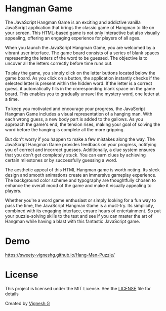 # Hangman Game

The JavaScript Hangman Game is an exciting and addictive vanilla JavaScript application that brings the classic game of Hangman to life on your screen. This HTML-based game is not only interactive but also visually appealing, offering an engaging experience for players of all ages.

When you launch the JavaScript Hangman Game, you are welcomed by a vibrant user interface. The game board consists of a series of blank spaces representing the letters of the word to be guessed. The objective is to uncover all the letters correctly before time runs out.

To play the game, you simply click on the letter buttons located below the game board. As you click on a button, the application instantly checks if the selected letter is present within the hidden word. If the letter is a correct guess, it automatically fills in the corresponding blank space on the game board. This enables you to gradually unravel the mystery word, one letter at a time.

To keep you motivated and encourage your progress, the JavaScript Hangman Game includes a visual representation of a hanging man. With each wrong guess, a new body part is added to the gallows. As you approach the game's end, the tension rises, making your goal of solving the word before the hanging is complete all the more gripping.

But don't worry if you happen to make a few mistakes along the way. The JavaScript Hangman Game provides feedback on your progress, notifying you of correct and incorrect guesses. Additionally, a clue system ensures that you don't get completely stuck. You can earn clues by achieving certain milestones or by successfully guessing a word.

The aesthetic appeal of this HTML Hangman game is worth noting. Its sleek design and smooth animations create an immersive gameplay experience. The background color scheme and typography are thoughtfully chosen to enhance the overall mood of the game and make it visually appealing to players.

Whether you're a word game enthusiast or simply looking for a fun way to pass the time, the JavaScript Hangman Game is a must-try. Its simplicity, combined with its engaging interface, ensure hours of entertainment. So put your puzzle-solving skills to the test and see if you can master the art of Hangman while having a blast with this fantastic JavaScript game.

# Demo
https://sweety-vigneshg.github.io/Hang-Man-Puzzle/

# License
This project is licensed under the MIT License. See the [LICENSE](LICENSE) file for details

Created by [ Vignesh G ](https://vigneshgbe.unaux.com)
